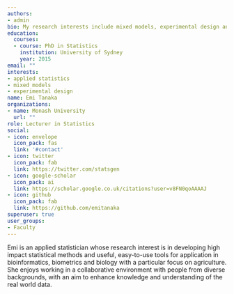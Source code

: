 ```yaml
---
authors:
- admin
bio: My research interests include mixed models, experimental design and software development.
education:
  courses:
  - course: PhD in Statistics
    institution: University of Sydney
    year: 2015
email: ""
interests:
- applied statistics
- mixed models
- experimental design
name: Emi Tanaka
organizations:
- name: Monash University
  url: ""
role: Lecturer in Statistics
social:
- icon: envelope
  icon_pack: fas
  link: '#contact'
- icon: twitter
  icon_pack: fab
  link: https://twitter.com/statsgen
- icon: google-scholar
  icon_pack: ai
  link: https://scholar.google.co.uk/citations?user=v8FN0qoAAAAJ
- icon: github
  icon_pack: fab
  link: https://github.com/emitanaka
superuser: true
user_groups:
- Faculty
---
```


Emi is an applied statistician whose research interest is in developing high impact statistical methods and useful, easy-to-use tools for application in bioinformatics, biometrics and biology with a particular focus on agriculture. She enjoys working in a collaborative environment with people from diverse backgrounds, with an aim to enhance knowledge and understanding of the real world data.
